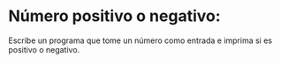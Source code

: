 # Número positivo o negativo: 
Escribe un programa que tome un número como entrada e imprima si es positivo o negativo.

